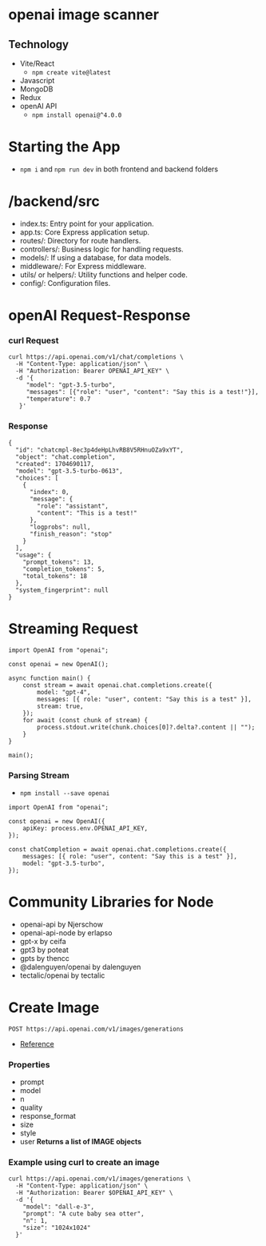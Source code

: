 # openai image scanner

## Technology
- Vite/React
    - `npm create vite@latest`
- Javascript
- MongoDB
- Redux
- openAI API
    - `npm install openai@^4.0.0`

# Starting the App
- `npm i` and `npm run dev` in both frontend and backend folders

# /backend/src
- index.ts:           Entry point for your application.
- app.ts:             Core Express application setup.
- routes/:            Directory for route handlers.
- controllers/:       Business logic for handling requests.
- models/:            If using a database, for data models.
- middleware/:        For Express middleware.
- utils/ or helpers/: Utility functions and helper code.
- config/:            Configuration files.

# openAI Request-Response

### curl Request
```
curl https://api.openai.com/v1/chat/completions \
  -H "Content-Type: application/json" \
  -H "Authorization: Bearer OPENAI_API_KEY" \
  -d '{
     "model": "gpt-3.5-turbo",
     "messages": [{"role": "user", "content": "Say this is a test!"}],
     "temperature": 0.7
   }'
```

### Response
```
{
  "id": "chatcmpl-8ec3p4deHpLhvRB8V5RHnuOZa9xYT",
  "object": "chat.completion",
  "created": 1704690117,
  "model": "gpt-3.5-turbo-0613",
  "choices": [
    {
      "index": 0,
      "message": {
        "role": "assistant",
        "content": "This is a test!"
      },
      "logprobs": null,
      "finish_reason": "stop"
    }
  ],
  "usage": {
    "prompt_tokens": 13,
    "completion_tokens": 5,
    "total_tokens": 18
  },
  "system_fingerprint": null
}
```

# Streaming Request
```
import OpenAI from "openai";

const openai = new OpenAI();

async function main() {
    const stream = await openai.chat.completions.create({
        model: "gpt-4",
        messages: [{ role: "user", content: "Say this is a test" }],
        stream: true,
    });
    for await (const chunk of stream) {
        process.stdout.write(chunk.choices[0]?.delta?.content || "");
    }
}

main();
```

### Parsing Stream
- `npm install --save openai`
```
import OpenAI from "openai";

const openai = new OpenAI({
    apiKey: process.env.OPENAI_API_KEY,
});

const chatCompletion = await openai.chat.completions.create({
    messages: [{ role: "user", content: "Say this is a test" }],
    model: "gpt-3.5-turbo",
});
```

# Community Libraries for Node
- openai-api by Njerschow
- openai-api-node by erlapso
- gpt-x by ceifa
- gpt3 by poteat
- gpts by thencc
- @dalenguyen/openai by dalenguyen
- tectalic/openai by tectalic

# Create Image
`POST https://api.openai.com/v1/images/generations`
- [Reference](https://platform.openai.com/docs/api-reference/images/create)

### Properties
- prompt
- model
- n
- quality
- response_format
- size
- style
- user
**Returns a list of IMAGE objects**

### Example using curl to create an image
```
curl https://api.openai.com/v1/images/generations \
  -H "Content-Type: application/json" \
  -H "Authorization: Bearer $OPENAI_API_KEY" \
  -d '{
    "model": "dall-e-3",
    "prompt": "A cute baby sea otter",
    "n": 1,
    "size": "1024x1024"
  }'
```
